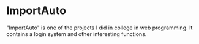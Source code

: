 # ImportAuto
"ImportAuto" is one of the projects I did in college in web programming. It contains a login system and other interesting functions.
